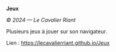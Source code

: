 **Jeux**

*© 2024 — Le Cavalier Riant*

Plusieurs jeux à jouer sur son navigateur.

Lien : https://lecavalierriant.github.io/Jeux